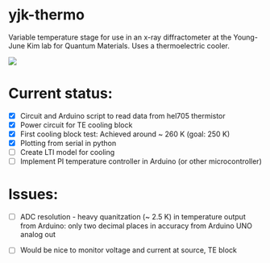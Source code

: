 # yjk-thermo
Variable temperature stage for use in an x-ray diffractometer at the Young-June Kim lab for Quantum Materials. Uses a thermoelectric cooler. 

<img src=https://github.com/IssraAli/yjk-thermo/blob/main/control/photos/frosty.png>

# Current status:

- [x] Circuit and Arduino script to read data from hel705 thermistor
- [x] Power circuit for TE cooling block
- [x] First cooling block test: Achieved around ~ 260 K (goal: 250 K)
- [x] Plotting from serial in python 
- [ ] Create LTI model for cooling
- [ ] Implement PI temperature controller in Arduino (or other microcontroller)

# Issues:
- [ ] ADC resolution - heavy quanitzation (~ 2.5 K) in temperature output from Arduino: only two decimal places in accuracy from Arduino UNO analog out
- [ ] Would be nice to monitor voltage and current at source, TE block


